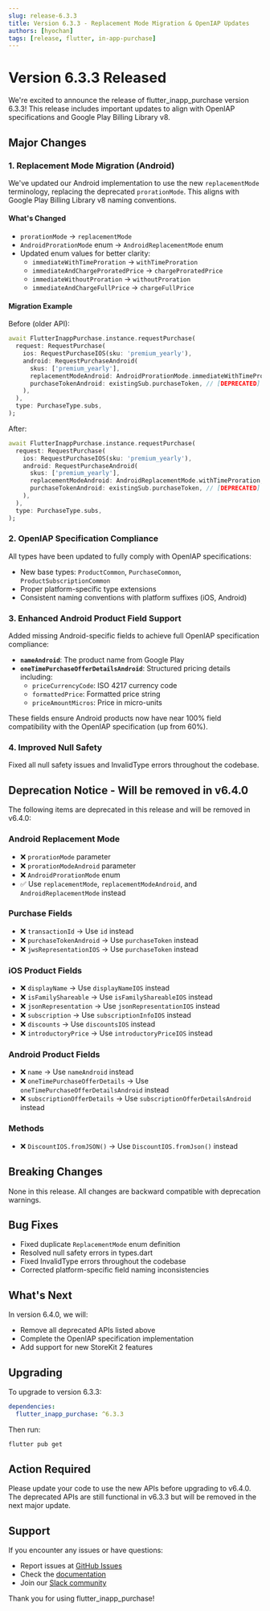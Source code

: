 ```yaml
---
slug: release-6.3.3
title: Version 6.3.3 - Replacement Mode Migration & OpenIAP Updates
authors: [hyochan]
tags: [release, flutter, in-app-purchase]
---
```


# Version 6.3.3 Released

We're excited to announce the release of flutter_inapp_purchase version 6.3.3! This release includes important updates to align with OpenIAP specifications and Google Play Billing Library v8.

## Major Changes

### 1. Replacement Mode Migration (Android)

We've updated our Android implementation to use the new `replacementMode` terminology, replacing the deprecated `prorationMode`. This aligns with Google Play Billing Library v8 naming conventions.

#### What's Changed

- `prorationMode` → `replacementMode`
- `AndroidProrationMode` enum → `AndroidReplacementMode` enum
- Updated enum values for better clarity:
  - `immediateWithTimeProration` → `withTimeProration`
  - `immediateAndChargeProratedPrice` → `chargeProratedPrice`
  - `immediateWithoutProration` → `withoutProration`
  - `immediateAndChargeFullPrice` → `chargeFullPrice`

#### Migration Example

Before (older API):

```dart
await FlutterInappPurchase.instance.requestPurchase(
  request: RequestPurchase(
    ios: RequestPurchaseIOS(sku: 'premium_yearly'),
    android: RequestPurchaseAndroid(
      skus: ['premium_yearly'],
      replacementModeAndroid: AndroidProrationMode.immediateWithTimeProration,
      purchaseTokenAndroid: existingSub.purchaseToken, // [DEPRECATED] Use purchaseToken instead
    ),
  ),
  type: PurchaseType.subs,
);
```

After:

```dart
await FlutterInappPurchase.instance.requestPurchase(
  request: RequestPurchase(
    ios: RequestPurchaseIOS(sku: 'premium_yearly'),
    android: RequestPurchaseAndroid(
      skus: ['premium_yearly'],
      replacementModeAndroid: AndroidReplacementMode.withTimeProration,
      purchaseTokenAndroid: existingSub.purchaseToken, // [DEPRECATED] Use purchaseToken instead
    ),
  ),
  type: PurchaseType.subs,
);
```

### 2. OpenIAP Specification Compliance

All types have been updated to fully comply with OpenIAP specifications:

- New base types: `ProductCommon`, `PurchaseCommon`, `ProductSubscriptionCommon`
- Proper platform-specific type extensions
- Consistent naming conventions with platform suffixes (iOS, Android)

### 3. Enhanced Android Product Field Support

Added missing Android-specific fields to achieve full OpenIAP specification compliance:

- **`nameAndroid`**: The product name from Google Play
- **`oneTimePurchaseOfferDetailsAndroid`**: Structured pricing details including:
  - `priceCurrencyCode`: ISO 4217 currency code
  - `formattedPrice`: Formatted price string
  - `priceAmountMicros`: Price in micro-units

These fields ensure Android products now have near 100% field compatibility with the OpenIAP specification (up from 60%).

### 4. Improved Null Safety

Fixed all null safety issues and InvalidType errors throughout the codebase.

## Deprecation Notice - Will be removed in v6.4.0

The following items are deprecated in this release and will be removed in v6.4.0:

### Android Replacement Mode

- ❌ `prorationMode` parameter
- ❌ `prorationModeAndroid` parameter
- ❌ `AndroidProrationMode` enum
- ✅ Use `replacementMode`, `replacementModeAndroid`, and `AndroidReplacementMode` instead

### Purchase Fields

- ❌ `transactionId` → Use `id` instead
- ❌ `purchaseTokenAndroid` → Use `purchaseToken` instead
- ❌ `jwsRepresentationIOS` → Use `purchaseToken` instead

### iOS Product Fields

- ❌ `displayName` → Use `displayNameIOS` instead
- ❌ `isFamilyShareable` → Use `isFamilyShareableIOS` instead
- ❌ `jsonRepresentation` → Use `jsonRepresentationIOS` instead
- ❌ `subscription` → Use `subscriptionInfoIOS` instead
- ❌ `discounts` → Use `discountsIOS` instead
- ❌ `introductoryPrice` → Use `introductoryPriceIOS` instead

### Android Product Fields

- ❌ `name` → Use `nameAndroid` instead
- ❌ `oneTimePurchaseOfferDetails` → Use `oneTimePurchaseOfferDetailsAndroid` instead
- ❌ `subscriptionOfferDetails` → Use `subscriptionOfferDetailsAndroid` instead

### Methods

- ❌ `DiscountIOS.fromJSON()` → Use `DiscountIOS.fromJson()` instead

## Breaking Changes

None in this release. All changes are backward compatible with deprecation warnings.

## Bug Fixes

- Fixed duplicate `ReplacementMode` enum definition
- Resolved null safety errors in types.dart
- Fixed InvalidType errors throughout the codebase
- Corrected platform-specific field naming inconsistencies

## What's Next

In version 6.4.0, we will:

- Remove all deprecated APIs listed above
- Complete the OpenIAP specification implementation
- Add support for new StoreKit 2 features

## Upgrading

To upgrade to version 6.3.3:

```yaml
dependencies:
  flutter_inapp_purchase: ^6.3.3
```

Then run:

```bash
flutter pub get
```

## Action Required

Please update your code to use the new APIs before upgrading to v6.4.0. The deprecated APIs are still functional in v6.3.3 but will be removed in the next major update.

## Support

If you encounter any issues or have questions:

- Report issues at [GitHub Issues](https://github.com/hyochan/flutter_inapp_purchase/issues)
- Check the [documentation](https://flutter-inapp-purchase.hyo.dev)
- Join our [Slack community](https://hyo.dev/joinSlack)

Thank you for using flutter_inapp_purchase!
